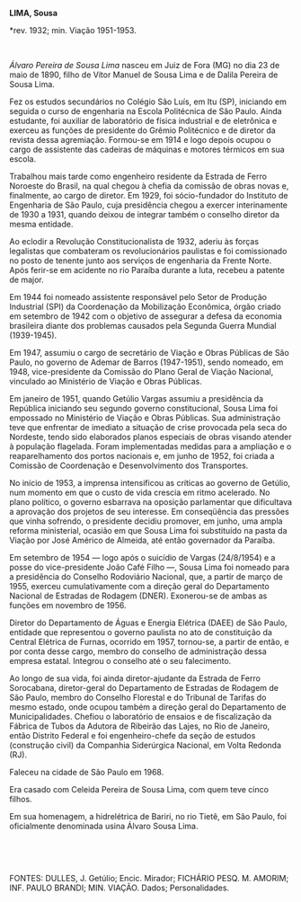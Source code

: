 **LIMA, Sousa**

\*rev. 1932; min. Viação 1951-1953.

 

*Álvaro Pereira de Sousa Lima* nasceu em Juiz de Fora (MG) no dia 23 de
maio de 1890, filho de Vítor Manuel de Sousa Lima e de Dalila Pereira de
Sousa Lima.

Fez os estudos secundários no Colégio São Luís, em Itu (SP), iniciando
em seguida o curso de engenharia na Escola Politécnica de São Paulo.
Ainda estudante, foi auxiliar de laboratório de física industrial e de
eletrônica e exerceu as funções de presidente do Grêmio Politécnico e de
diretor da revista dessa agremiação. Formou-se em 1914 e logo depois
ocupou o cargo de assistente das cadeiras de máquinas e motores térmicos
em sua escola.

Trabalhou mais tarde como engenheiro residente da Estrada de Ferro
Noroeste do Brasil, na qual chegou à chefia da comissão de obras novas
e, finalmente, ao cargo de diretor. Em 1929, foi sócio-fundador do
Instituto de Engenharia de São Paulo, cuja presidência chegou a exercer
interinamente de 1930 a 1931, quando deixou de integrar também o
conselho diretor da mesma entidade.

Ao eclodir a Revolução Constitucionalista de 1932, aderiu às forças
legalistas que combateram os revolucionários paulistas e foi
comissionado no posto de tenente junto aos serviços de engenharia da
Frente Norte. Após ferir-se em acidente no rio Paraíba durante a luta,
recebeu a patente de major.

Em 1944 foi nomeado assistente responsável pelo Setor de Produção
Industrial (SPI) da Coordenação da Mobilização Econômica, órgão criado
em setembro de 1942 com o objetivo de assegurar a defesa da economia
brasileira diante dos problemas causados pela Segunda Guerra Mundial
(1939-1945).

Em 1947, assumiu o cargo de secretário de Viação e Obras Públicas de São
Paulo, no governo de Ademar de Barros (1947-1951), sendo nomeado, em
1948, vice-presidente da Comissão do Plano Geral de Viação Nacional,
vinculado ao Ministério de Viação e Obras Públicas.

Em janeiro de 1951, quando Getúlio Vargas assumiu a presidência da
República iniciando seu segundo governo constitucional, Sousa Lima foi
empossado no Ministério de Viação e Obras Públicas. Sua administração
teve que enfrentar de imediato a situação de crise provocada pela seca
do Nordeste, tendo sido elaborados planos especiais de obras visando
atender à população flagelada. Foram implementadas medidas para a
ampliação e o reaparelhamento dos portos nacionais e, em junho de 1952,
foi criada a Comissão de Coordenação e Desenvolvimento dos Transportes.

No início de 1953, a imprensa intensificou as críticas ao governo de
Getúlio, num momento em que o custo de vida crescia em ritmo acelerado.
No plano político, o governo esbarrava na oposição parlamentar que
dificultava a aprovação dos projetos de seu interesse. Em conseqüência
das pressões que vinha sofrendo, o presidente decidiu promover, em
junho, uma ampla reforma ministerial, ocasião em que Sousa Lima foi
substituído na pasta da Viação por José Américo de Almeida, até então
governador da Paraíba.

Em setembro de 1954 — logo após o suicídio de Vargas (24/8/1954) e a
posse do vice-presidente João Café Filho —, Sousa Lima foi nomeado para
a presidência do Conselho Rodoviário Nacional, que, a partir de março de
1955, exerceu cumulativamente com a direção geral do Departamento
Nacional de Estradas de Rodagem (DNER). Exonerou-se de ambas as funções
em novembro de 1956.

Diretor do Departamento de Águas e Energia Elétrica (DAEE) de São Paulo,
entidade que representou o governo paulista no ato de constituição da
Central Elétrica de Furnas, ocorrido em 1957, tornou-se, a partir de
então, e por conta desse cargo, membro do conselho de administração
dessa empresa estatal. Integrou o conselho até o seu falecimento.

Ao longo de sua vida, foi ainda diretor-ajudante da Estrada de Ferro
Sorocabana, diretor-geral do Departamento de Estradas de Rodagem de São
Paulo, membro do Conselho Florestal e do Tribunal de Tarifas do mesmo
estado, onde ocupou também a direção geral do Departamento de
Municipalidades. Chefiou o laboratório de ensaios e de fiscalização da
Fábrica de Tubos da Adutora de Ribeirão das Lajes, no Rio de Janeiro,
então Distrito Federal e foi engenheiro-chefe da seção de estudos
(construção civil) da Companhia Siderúrgica Nacional, em Volta Redonda
(RJ).

Faleceu na cidade de São Paulo em 1968.

Era casado com Celeida Pereira de Sousa Lima, com quem teve cinco
filhos.

Em sua homenagem, a hidrelétrica de Bariri, no rio Tietê, em São Paulo,
foi oficialmente denominada usina Álvaro Sousa Lima.

 

 

FONTES: DULLES, J. Getúlio; Encic. Mirador; FICHÁRIO PESQ. M. AMORIM;
INF. PAULO BRANDI; MIN. VIAÇÃO. Dados; Personalidades.

 
